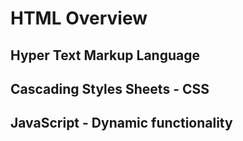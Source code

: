 # HTML Overview

## Hyper Text Markup Language
## Cascading Styles Sheets - CSS
## JavaScript - Dynamic functionality

